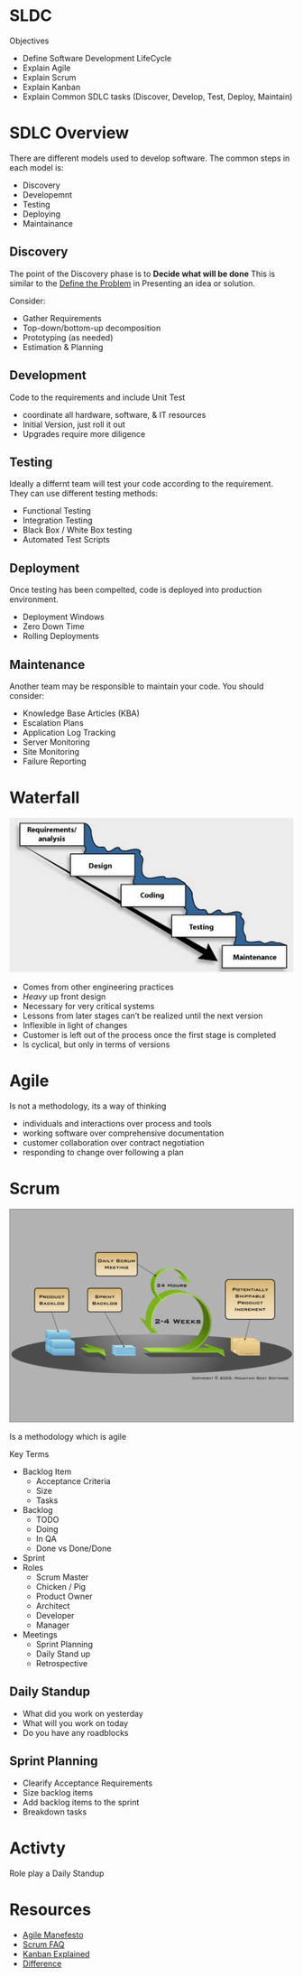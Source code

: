 # SLDC

Objectives

- Define Software Development LifeCycle
- Explain Agile
- Explain Scrum
- Explain Kanban
- Explain Common SDLC tasks (Discover, Develop, Test, Deploy, Maintain)


# SDLC Overview
There are different models used to develop software. The common steps in each model is:

- Discovery
- Developemnt
- Testing
- Deploying
- Maintainance

## Discovery
The point of the Discovery phase is to **Decide what will be done**
This is similar to the [Define the Problem](https://github.com/PhoenixRockit/Student-Resources/tree/master/PDD/PresentingSolution#define-the-problem) in Presenting an idea or solution.

Consider:
- Gather Requirements
- Top-down/bottom-up decomposition
- Prototyping (as needed)
- Estimation & Planning

## Development
Code to the requirements and include Unit Test
- coordinate all hardware, software, & IT resources
- Initial Version, just roll it out
- Upgrades require more diligence 


## Testing
Ideally a differnt team will test your code according to the requirement. They can use different testing methods:
- Functional Testing
- Integration Testing
- Black Box / White Box testing
- Automated Test Scripts

## Deployment
Once testing has been compelted, code is deployed into production environment.
- Deployment Windows
- Zero Down Time
- Rolling Deployments

## Maintenance
Another team may be responsible to maintain your code. You should consider:
- Knowledge Base Articles (KBA)
- Escalation Plans
- Application Log Tracking
- Server Monitoring
- Site Monitoring
- Failure Reporting

# Waterfall
<img src="waterfall.jpg" alt="Shapes">

- Comes from other engineering practices
- *Heavy* up front design
- Necessary for very critical systems
- Lessons from later stages can’t be realized until the next version
- Inflexible in light of changes
- Customer is left out of the process once the first stage is completed
- Is cyclical, but only in terms of versions


# Agile
Is not a methodology, its a way of thinking
- individuals and interactions over process and tools
- working software over comprehensive documentation
- customer collaboration over contract negotiation
- responding to change over following a plan

# Scrum

<img src="scrum.png" alt="scrum">

Is a methodology which is agile

Key Terms
- Backlog Item 
	- Acceptance Criteria
	- Size
	- Tasks
- Backlog
	- TODO
	- Doing
	- In QA
	- Done vs Done/Done
- Sprint
- Roles
	- Scrum Master
	- Chicken / Pig
	- Product Owner
	- Architect
	- Developer
	- Manager
- Meetings
	- Sprint Planning
	- Daily Stand up
	- Retrospective

## Daily Standup
- What did you work on yesterday
- What will you work on today
- Do you have any roadblocks

## Sprint Planning
- Clearify Acceptance Requirements
- Size backlog items
- Add backlog items to the sprint
- Breakdown tasks

# Activty
Role play a Daily Standup


# Resources
* [Agile Manefesto](http://www.agilemanifesto.org/)
* [Scrum FAQ](http://www.mountaingoatsoftware.com/agile/scrum)
* [Kanban Explained](http://kanbanblog.com/explained/)
* [Difference](http://www.hackerchick.com/2012/01/agile-vs-lean-yeah-yeah-whats-the-difference.html)